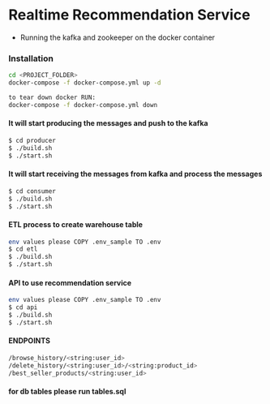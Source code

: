 # Realtime Recommendation Service

- Running the kafka and zookeeper on the docker container

### Installation

```sh
cd <PROJECT_FOLDER>
docker-compose -f docker-compose.yml up -d

to tear down docker RUN:
docker-compose -f docker-compose.yml down

```

#### It will start producing the messages and push to the kafka
```sh
$ cd producer
$ ./build.sh
$ ./start.sh
```

#### It will start receiving the messages from kafka and process the messages
```sh
$ cd consumer
$ ./build.sh
$ ./start.sh
```

#### ETL process to create warehouse table

```sh
env values please COPY .env_sample TO .env
$ cd etl
$ ./build.sh
$ ./start.sh
```

#### API to use recommendation service
```sh
env values please COPY .env_sample TO .env
$ cd api
$ ./build.sh
$ ./start.sh
```
#### ENDPOINTS
```sh
/browse_history/<string:user_id>
/delete_history/<string:user_id>/<string:product_id>
/best_seller_products/<string:user_id>
```
#### for db tables please run tables.sql
